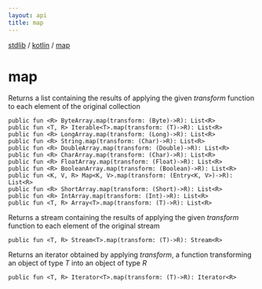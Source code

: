 ```yaml
---
layout: api
title: map
---
```

[stdlib](../index.html) / [kotlin](index.html) / [map](map.html)

# map
Returns a list containing the results of applying the given *transform* function to each element of the original collection
```
public fun <R> ByteArray.map(transform: (Byte)->R): List<R>
public fun <T, R> Iterable<T>.map(transform: (T)->R): List<R>
public fun <R> LongArray.map(transform: (Long)->R): List<R>
public fun <R> String.map(transform: (Char)->R): List<R>
public fun <R> DoubleArray.map(transform: (Double)->R): List<R>
public fun <R> CharArray.map(transform: (Char)->R): List<R>
public fun <R> FloatArray.map(transform: (Float)->R): List<R>
public fun <R> BooleanArray.map(transform: (Boolean)->R): List<R>
public fun <K, V, R> Map<K, V>.map(transform: (Entry<K, V>)->R): List<R>
public fun <R> ShortArray.map(transform: (Short)->R): List<R>
public fun <R> IntArray.map(transform: (Int)->R): List<R>
public fun <T, R> Array<T>.map(transform: (T)->R): List<R>
```
Returns a stream containing the results of applying the given *transform* function to each element of the original stream
```
public fun <T, R> Stream<T>.map(transform: (T)->R): Stream<R>
```
Returns an iterator obtained by applying *transform*, a function transforming an object of type *T* into an object of type *R*
```
public fun <T, R> Iterator<T>.map(transform: (T)->R): Iterator<R>
```
